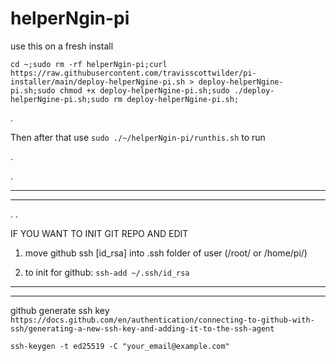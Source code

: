 # helperNgin-pi

use this on a fresh install
	
	cd ~;sudo rm -rf helperNgin-pi;curl https://raw.githubusercontent.com/travisscottwilder/pi-installer/main/deploy-helperNgine-pi.sh > deploy-helperNgine-pi.sh;sudo chmod +x deploy-helperNgine-pi.sh;sudo ./deploy-helperNgine-pi.sh;sudo rm deploy-helperNgine-pi.sh;

.

Then after that use `sudo ./~/helperNgin-pi/runthis.sh` to run

.

.



-----------------

--------------

.
.



IF YOU WANT TO INIT GIT REPO AND EDIT



1) move github ssh [id_rsa] into .ssh folder of user (/root/ or /home/pi/)

2) to init for github: `ssh-add ~/.ssh/id_rsa`


-----------------

--------------


github generate ssh key `https://docs.github.com/en/authentication/connecting-to-github-with-ssh/generating-a-new-ssh-key-and-adding-it-to-the-ssh-agent`
	
`ssh-keygen -t ed25519 -C "your_email@example.com"`


